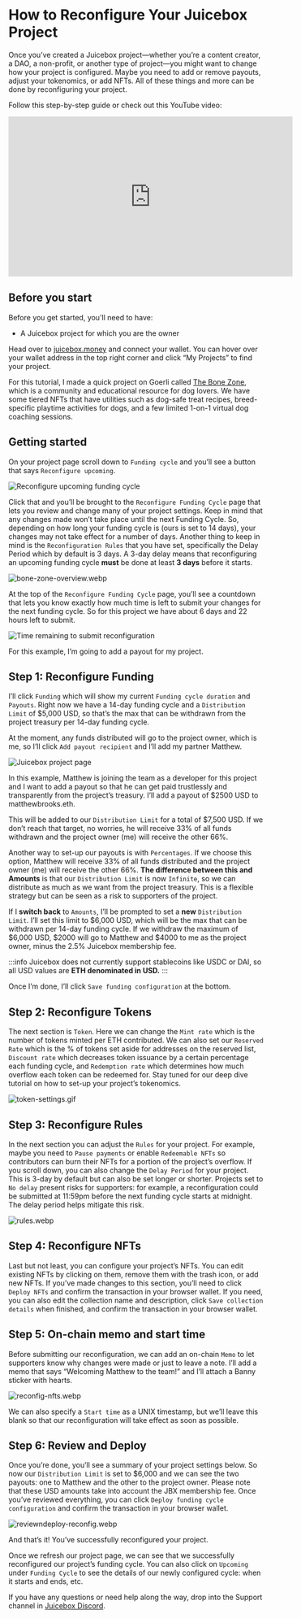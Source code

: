 # How to Reconfigure Your Juicebox Project

Once you’ve created a Juicebox project—whether you’re a content creator, a DAO, a non-profit, or another type of project—you might want to change how your project is configured. Maybe you need to add or remove payouts, adjust your tokenomics, or add NFTs. All of these things and more can be done by reconfiguring your project.

Follow this step-by-step guide or check out this YouTube video:

<iframe width="560" height="315" src="https://www.youtube.com/embed/--6EGozgEZo" title="YouTube video player" frameborder="0" allow="accelerometer; autoplay; clipboard-write; encrypted-media; gyroscope; picture-in-picture; web-share" allowfullscreen></iframe>

## Before you start

Before you get started, you'll need to have:

- A Juicebox project for which you are the owner

Head over to [juicebox.money](http://juicebox.money) and connect your wallet. You can hover over your wallet address in the top right corner and click “My Projects” to find your project.

For this tutorial, I made a quick project on Goerli called [The Bone Zone](https://goerli.juicebox.money/v2/p/443), which is a community and educational resource for dog lovers. We have some tiered NFTs that have utilities such as dog-safe treat recipes, breed-specific playtime activities for dogs, and a few limited 1-on-1 virtual dog coaching sessions.

## Getting started

On your project page scroll down to `Funding cycle` and you’ll see a button that says `Reconfigure upcoming`.

![Reconfigure upcoming funding cycle](reconfig-upcoming-1.webp)

Click that and you’ll be brought to the `Reconfigure Funding Cycle` page that lets you review and change many of your project settings. Keep in mind that any changes made won’t take place until the next Funding Cycle. So, depending on how long your funding cycle is (ours is set to 14 days), your changes may not take effect for a number of days. Another thing to keep in mind is the `Reconfiguration Rules` that you have set, specifically the Delay Period which by default is 3 days. A 3-day delay means that reconfiguring an upcoming funding cycle **must** be done at least **3 days** before it starts.

![bone-zone-overview.webp](bone-zone-overview.webp)

At the top of the `Reconfigure Funding Cycle` page, you’ll see a countdown that lets you know exactly how much time is left to submit your changes for the next funding cycle. So for this project we have about 6 days and 22 hours left to submit.

![Time remaining to submit reconfiguration](time-remaining.webp)

For this example, I’m going to add a payout for my project.

## Step 1: Reconfigure Funding

I’ll click `Funding` which will show my current `Funding cycle duration` and `Payouts`. Right now we have a 14-day funding cycle and a `Distribution Limit` of $5,000 USD, so that’s the max that can be withdrawn from the project treasury per 14-day funding cycle.

At the moment, any funds distributed will go to the project owner, which is me, so I’ll click `Add payout recipient` and I’ll add my partner Matthew.

![Juicebox project page](add-payout-r.webp)

In this example, Matthew is joining the team as a developer for this project and I want to add a payout so that he can get paid trustlessly and transparently from the project’s treasury. I’ll add a payout of $2500 USD to matthewbrooks.eth.

This will be added to our `Distribution Limit` for a total of $7,500 USD. If we don’t reach that target, no worries, he will receive 33% of all funds withdrawn and the project owner (me) will receive the other 66%.

Another way to set-up our payouts is with `Percentages`. If we choose this option, Matthew will receive 33% of all funds distributed and the project owner (me) will receive the other 66%. **The difference between this and Amounts** is that our `Distribution Limit` is now `Infinite`, so we can distribute as much as we want from the project treasury. This is a flexible strategy but can be seen as a risk to supporters of the project.

If I **switch back** to `Amounts`, I’ll be prompted to set a **new** `Distribution Limit`. I’ll set this limit to $6,000 USD, which will be the max that can be withdrawn per 14-day funding cycle. If we withdraw the maximum of $6,000 USD, $2000 will go to Matthew and $4000 to me as the project owner, minus the 2.5% Juicebox membership fee.

:::info
Juicebox does not currently support stablecoins like USDC or DAI, so all USD values are **ETH denominated in USD.**
:::

Once I’m done, I’ll click `Save funding configuration` at the bottom.

## Step 2: Reconfigure Tokens

The next section is `Token`. Here we can change the `Mint rate` which is the number of tokens minted per ETH contributed. We can also set our `Reserved Rate` which is the % of tokens set aside for addresses on the reserved list, `Discount rate` which decreases token issuance by a certain percentage each funding cycle, and `Redemption rate` which determines how much overflow each token can be redeemed for. Stay tuned for our deep dive tutorial on how to set-up your project’s tokenomics.

![token-settings.gif](token-settings.gif)

## Step 3: Reconfigure Rules

In the next section you can adjust the `Rules` for your project. For example, maybe you need to `Pause payments` or enable `Redeemable NFTs` so contributors can burn their NFTs for a portion of the project’s overflow. If you scroll down, you can also change the `Delay Period` for your project. This is 3-day by default but can also be set longer or shorter. Projects set to `No delay` present risks for supporters: for example, a reconfiguration could be submitted at 11:59pm before the next funding cycle starts at midnight. The delay period helps mitigate this risk.

![rules.webp](rules.webp)

## Step 4: Reconfigure NFTs

Last but not least, you can configure your project’s NFTs. You can edit existing NFTs by clicking on them, remove them with the trash icon, or add new NFTs. If you’ve made changes to this section, you’ll need to click `Deploy NFTs` and confirm the transaction in your browser wallet. If you need, you can also edit the collection name and description, click `Save collection details` when finished, and confirm the transaction in your browser wallet.

## Step 5: On-chain memo and start time

Before submitting our reconfiguration, we can add an on-chain `Memo` to let supporters know why changes were made or just to leave a note. I’ll add a memo that says “Welcoming Matthew to the team!” and I’ll attach a Banny sticker with hearts.

![reconfig-nfts.webp](reconfig-nfts.webp)

We can also specify a `Start time` as a UNIX timestamp, but we’ll leave this blank so that our reconfiguration will take effect as soon as possible.

## Step 6: Review and Deploy

Once you’re done, you’ll see a summary of your project settings below. So now our `Distribution Limit` is set to $6,000 and we can see the two payouts: one to Matthew and the other to the project owner. Please note that these USD amounts take into account the JBX membership fee. Once you’ve reviewed everything, you can click `Deploy funding cycle configuration` and confirm the transaction in your browser wallet.

![reviewndeploy-reconfig.webp](reviewndeploy-reconfig.webp)

And that’s it! You’ve successfully reconfigured your project.

Once we refresh our project page, we can see that we successfully reconfigured our project’s funding cycle. You can also click on `Upcoming` under `Funding Cycle` to see the details of our newly configured cycle: when it starts and ends, etc.

If you have any questions or need help along the way, drop into the Support channel in [Juicebox Discord](https://discord.gg/juicebox).
